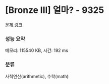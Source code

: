 # [Bronze III] 얼마? - 9325 

[문제 링크](https://www.acmicpc.net/problem/9325) 

### 성능 요약

메모리: 115540 KB, 시간: 192 ms

### 분류

사칙연산(arithmetic), 수학(math)

